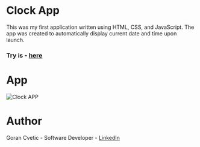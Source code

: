 # Clock App
This was my first application written using HTML, CSS, and JavaScript. The app was created to automatically display current date and time upon launch.

### Try is - [here](https://jumba23.github.io/Clock-app/)

# App
![Clock APP](https://user-images.githubusercontent.com/80366503/157328965-fc1bf3cb-ab19-46f0-896f-3f99122b147f.png)

# Author
Goran Cvetic - Software Developer - [LinkedIn](https://www.linkedin.com/in/goran-cvetic/)
